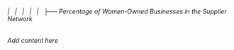 ###### |   |   |   |   |   ├── Percentage of Women-Owned Businesses in the Supplier Network

*Add content here*